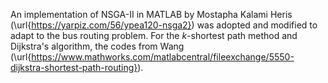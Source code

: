 An implementation of NSGA-II in MATLAB by Mostapha Kalami Heris (\url{https://yarpiz.com/56/ypea120-nsga2}) was adopted and modified to adapt to the bus routing problem. For the $k$-shortest path method and Dijkstra's algorithm, the codes from Wang (\url{https://www.mathworks.com/matlabcentral/fileexchange/5550-dijkstra-shortest-path-routing}).
